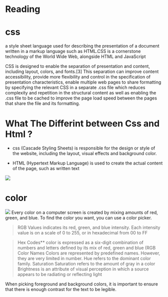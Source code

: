 # Reading
# css
 a style sheet language used for describing the presentation of a document written in a markup language such as HTML.CSS is a cornerstone technology of the World Wide Web, alongside HTML and JavaScript

CSS is designed to enable the separation of presentation and content, including layout, colors, and fonts.[3] This separation can improve content accessibility, provide more flexibility and control in the specification of presentation characteristics, enable multiple web pages to share formatting by specifying the relevant CSS in a separate .css file which reduces complexity and repetition in the structural content as well as enabling the .css file to be cached to improve the page load speed between the pages that share the file and its formatting.

# What The Differint between Css and Html ?

+ css (Cascade Styling Sheets) is responsible for the design or style of the website, including the layout, visual effects and background color.

+ HTML (Hypertext Markup Language) is used to create the actual content of the page, such as written text

![](https://encrypted-tbn0.gstatic.com/images?q=tbn:ANd9GcRj_KuympIZenYxCAyv_mu4AXd-Fs-eFSrVPQ&usqp=CAU)

# color 
![](https://cdn.britannica.com/70/191970-050-1EC34EBE/Color-wheel-light-color-spectrum.jpg)
Every color on a computer screen is created by mixing amounts of red, green, and blue. To find the color you want, you can use a color picker.

>RGB Values indicates its red, green, and blue intensity. Each intensity value is on a scale of 0 to 255, or in hexadecimal from 00 to FF

>Hex Codes** color is expressed as a six-digit combination of numbers and letters defined by its mix of red, green and blue (RGB
>Color Names Colors are represented by predefined names. However, they are very limited in number.
>Hue refers to the dominant color family.
>Saturation Saturation refers to the amount of gray in a color
>Brightness is an attribute of visual perception in which a source appears to be radiating or reflecting light
>
When picking foreground and background colors, it is important to ensure that there is enough contrast for the text to be legible.

